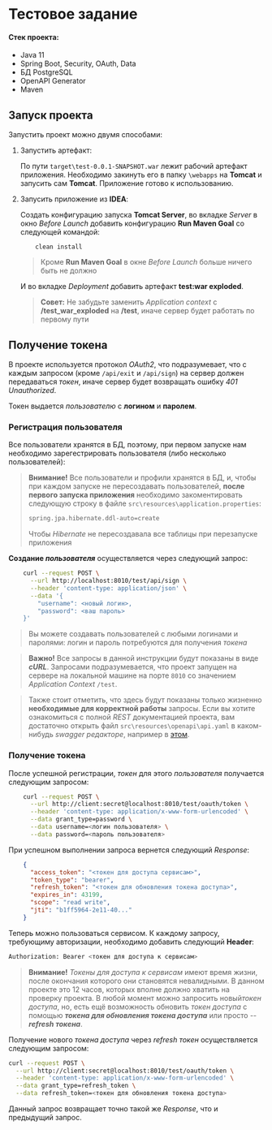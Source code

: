 # Тестовое задание

#### Стек проекта:
- Java 11
- Spring Boot, Security, OAuth, Data
- БД PostgreSQL
- OpenAPI Generator
- Maven

## Запуск проекта

Запустить проект можно двумя способами:
1. Запустить артефакт:

	По пути `target\test-0.0.1-SNAPSHOT.war` лежит рабочий артефакт приложения. Необходимо закинуть его в папку `\webapps` на **Tomcat** и запусить сам **Tomcat**. Приложение готово к использованию.

2.  Запусить приложение из **IDEA**: 
 
	Создать конфигурацию запуска **Tomcat Server**,  во вкладке *Server* в окно *Before Launch* добавить конфигурацию **Run Maven Goal** со следующей командой:
	```maven
		clean install
	```
	> Кроме **Run Maven Goal** в окне *Before Launch* больше ничего быть не должно

	И во вкладке *Deployment* добавить артефакт **test:war exploded**.
	> **Совет:** Не забудьте заменить *Application context* с **/test_war_exploded** на **/test**, иначе сервер будет работать по первому пути 

## Получение токена

В проекте используется протокол *OAuth2*, что подразумевает, что с каждым запросом (кроме `/api/exit` и `/api/sign`) на сервер должен передаваться *токен*, иначе сервер будет возвращать ошибку *401 Unauthorized*.

 Токен выдается *пользователю* c **логином** и **паролем**. 
 
### Регистрация пользователя

Все пользователи хранятся в БД, поэтому, при первом запуске нам необходимо зарегестрировать пользователя (либо несколько пользователей):

>**Внимание!** Все пользователи и профили хранятся в БД, и,  чтобы при каждом запуске не пересоздавать пользователей, **после первого запуска приложения** необходимо закоментировать следующую строку в файле `src\resources\application.properties`:
>```bash
>spring.jpa.hibernate.ddl-auto=create
>```
>Чтобы *Hibernate* не пересоздавала все таблицы при перезапуске приложения

**Создание *пользователя*** осуществляется через следующий запрос:
```bash
	curl --request POST \
	  --url http://localhost:8010/test/api/sign \
	  --header 'content-type: application/json' \
	  --data '{
		"username": <новый логин>,
		"password": <ваш пароль>
	}'
```
> Вы можете создавать пользователей с любыми логинами и паролями: логин и пароль потребуются для получения *токена*

>**Важно!** Все запросы в данной инструкции будут показаны в виде ***cURL***. Запросами подразумевается, что проект запущен на сервере на локальной машине на порте `8010` cо значением *Application Context* `/test`.

>Также стоит отметить, что здесь будут показаны только жизненно **необходимые для корректной работы** запросы. Если вы хотите ознакомиться с полной *REST* документацией проекта, вам достаточно открыть файл `src\resources\openapi\api.yaml` в каком-нибудь *swagger редакторе*, например в [этом](https://editor.swagger.io/).

### Получение токена

После успешной регистрации, *токен* для этого *пользователя* получается  следующим запросом:
```bash
	curl --request POST \
	  --url http://client:secret@localhost:8010/test/oauth/token \
	  --header 'content-type: application/x-www-form-urlencoded' \
	  --data grant_type=password \
	  --data username=<логин пользователя> \
	  --data password=<пароль пользователя>
```
При успешном выполнении запроса вернется следующий *Response*:
```json
	{
	  "access_token": "<токен для доступа сервисам>",
	  "token_type": "bearer",
	  "refresh_token": "<токен для обновления токена доступа>",
	  "expires_in": 43199,
	  "scope": "read write",
	  "jti": "b1ff5964-2e11-40..."
	}
```
Теперь можно пользоваться сервисом. К каждому запросу, требующиму авторизации, необходимо добавить следующий **Header**:

```bash
Authorization: Bearer <токен для доступа к сервисам>
```

>**Внимание!** *Токены для доступа к сервисам* имеют время жизни, после окончания которого они становятся невалидными. В данном проекте это 12 часов, которых вполне должно хватить на проверку проекта. В любой момент можно  запросить новый*токен доступа*, но, есть ещё возможность обновить *токен доступа* с помощью ***токена для обновления токена доступа*** или просто -- ***refresh токена***.

Получение нового *токена доступа* через *refresh токен* осуществляется следующим запросом:
```bash
curl --request POST \
  --url http://client:secret@localhost:8010/test/oauth/token \
  --header 'content-type: application/x-www-form-urlencoded' \
  --data grant_type=refresh_token \
  --data refresh_token=<токен для обновления токена доступа>
```
Данный запрос возвращает точно такой же *Response*, что и предыдущий запрос.
